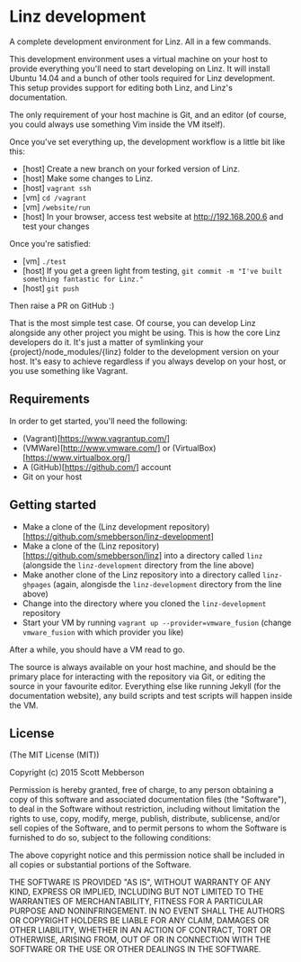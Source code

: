 # Linz development

A complete development environment for Linz. All in a few commands.

This development environment uses a virtual machine on your host to provide everything you'll need to start developing on Linz. It will install Ubuntu 14.04 and a bunch of other tools required for Linz development. This setup provides support for editing both Linz, and Linz's documentation.

The only requirement of your host machine is Git, and an editor (of course, you could always use something Vim inside the VM itself).

Once you've set everything up, the development workflow is a little bit like this:

- [host]    Create a new branch on your forked version of Linz.
- [host]    Make some changes to Linz.
- [host]    `vagrant ssh`
- [vm]      `cd /vagrant`
- [vm]      `/website/run`
- [host]    In your browser, access test website at http://192.168.200.6 and test your changes

Once you're satisfied:

- [vm]      `./test`
- [host]    If you get a green light from testing, `git commit -m "I've built something fantastic for Linz."`
- [host]    `git push`

Then raise a PR on GitHub :)

That is the most simple test case. Of course, you can develop Linz alongside any other project you might be using. This is how the core Linz developers do it. It's just a matter of symlinking your {project}/node_modules/{linz} folder to the development version on your host. It's easy to achieve regardless if you always develop on your host, or you use something like Vagrant.

## Requirements

In order to get started, you'll need the following:

- (Vagrant)[https://www.vagrantup.com/]
- (VMWare)[http://www.vmware.com/] or (VirtualBox)[https://www.virtualbox.org/]
- A (GitHub)[https://github.com/] account
- Git on your host

## Getting started

- Make a clone of the (Linz development repository)[https://github.com/smebberson/linz-development]
- Make a clone of the (Linz repository)[https://github.com/smebberson/linz] into a directory called `linz` (alongside the `linz-development` directory from the line above)
- Make another clone of the Linz repository into a directory called `linz-ghpages` (again, alongisde the `linz-development` directory from the line above)
- Change into the directory where you cloned the `linz-development` repository
- Start your VM by running `vagrant up --provider=vmware_fusion` (change `vmware_fusion` with which provider you like)

After a while, you should have a VM read to go.

The source is always available on your host machine, and should be the primary place for interacting with the repository via Git, or editing the source in your favourite editor. Everything else like running Jekyll (for the documentation website), any build scripts and test scripts will happen inside the VM.

## License

(The MIT License (MIT))

Copyright (c) 2015 Scott Mebberson

Permission is hereby granted, free of charge, to any person obtaining a copy
of this software and associated documentation files (the "Software"), to deal
in the Software without restriction, including without limitation the rights
to use, copy, modify, merge, publish, distribute, sublicense, and/or sell
copies of the Software, and to permit persons to whom the Software is
furnished to do so, subject to the following conditions:

The above copyright notice and this permission notice shall be included in all
copies or substantial portions of the Software.

THE SOFTWARE IS PROVIDED "AS IS", WITHOUT WARRANTY OF ANY KIND, EXPRESS OR
IMPLIED, INCLUDING BUT NOT LIMITED TO THE WARRANTIES OF MERCHANTABILITY,
FITNESS FOR A PARTICULAR PURPOSE AND NONINFRINGEMENT. IN NO EVENT SHALL THE
AUTHORS OR COPYRIGHT HOLDERS BE LIABLE FOR ANY CLAIM, DAMAGES OR OTHER
LIABILITY, WHETHER IN AN ACTION OF CONTRACT, TORT OR OTHERWISE, ARISING FROM,
OUT OF OR IN CONNECTION WITH THE SOFTWARE OR THE USE OR OTHER DEALINGS IN THE
SOFTWARE.

